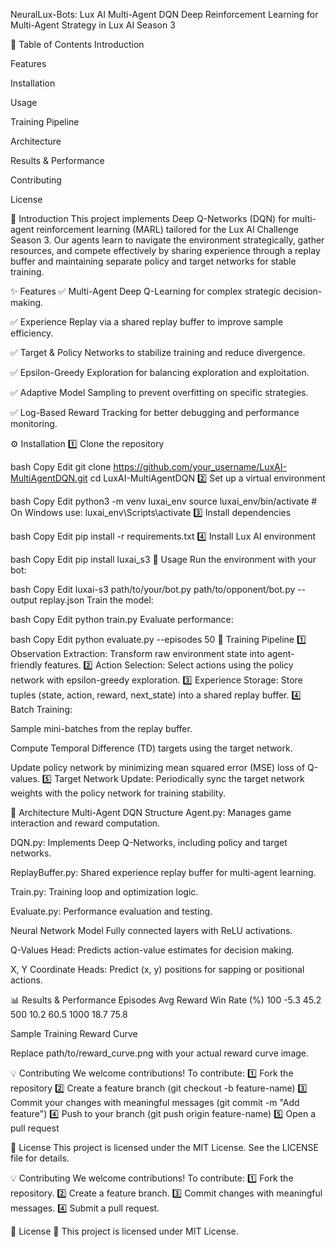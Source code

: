 NeuralLux-Bots: Lux AI Multi-Agent DQN
Deep Reinforcement Learning for Multi-Agent Strategy in Lux AI Season 3

📌 Table of Contents
Introduction

Features

Installation

Usage

Training Pipeline

Architecture

Results & Performance

Contributing

License

🎯 Introduction
This project implements Deep Q-Networks (DQN) for multi-agent reinforcement learning (MARL) tailored for the Lux AI Challenge Season 3. Our agents learn to navigate the environment strategically, gather resources, and compete effectively by sharing experience through a replay buffer and maintaining separate policy and target networks for stable training.

✨ Features
✅ Multi-Agent Deep Q-Learning for complex strategic decision-making.

✅ Experience Replay via a shared replay buffer to improve sample efficiency.

✅ Target & Policy Networks to stabilize training and reduce divergence.

✅ Epsilon-Greedy Exploration for balancing exploration and exploitation.

✅ Adaptive Model Sampling to prevent overfitting on specific strategies.

✅ Log-Based Reward Tracking for better debugging and performance monitoring.

⚙️ Installation
1️⃣ Clone the repository

bash
Copy
Edit
git clone https://github.com/your_username/LuxAI-MultiAgentDQN.git
cd LuxAI-MultiAgentDQN
2️⃣ Set up a virtual environment

bash
Copy
Edit
python3 -m venv luxai_env
source luxai_env/bin/activate  # On Windows use: luxai_env\Scripts\activate
3️⃣ Install dependencies

bash
Copy
Edit
pip install -r requirements.txt
4️⃣ Install Lux AI environment

bash
Copy
Edit
pip install luxai_s3
🚀 Usage
Run the environment with your bot:

bash
Copy
Edit
luxai-s3 path/to/your/bot.py path/to/opponent/bot.py --output replay.json
Train the model:

bash
Copy
Edit
python train.py
Evaluate performance:

bash
Copy
Edit
python evaluate.py --episodes 50
🧠 Training Pipeline
1️⃣ Observation Extraction: Transform raw environment state into agent-friendly features.
2️⃣ Action Selection: Select actions using the policy network with epsilon-greedy exploration.
3️⃣ Experience Storage: Store tuples (state, action, reward, next_state) into a shared replay buffer.
4️⃣ Batch Training:

Sample mini-batches from the replay buffer.

Compute Temporal Difference (TD) targets using the target network.

Update policy network by minimizing mean squared error (MSE) loss of Q-values.
5️⃣ Target Network Update: Periodically sync the target network weights with the policy network for training stability.

🔧 Architecture
Multi-Agent DQN Structure
Agent.py: Manages game interaction and reward computation.

DQN.py: Implements Deep Q-Networks, including policy and target networks.

ReplayBuffer.py: Shared experience replay buffer for multi-agent learning.

Train.py: Training loop and optimization logic.

Evaluate.py: Performance evaluation and testing.

Neural Network Model
Fully connected layers with ReLU activations.

Q-Values Head: Predicts action-value estimates for decision making.

X, Y Coordinate Heads: Predict (x, y) positions for sapping or positional actions.

📊 Results & Performance
Episodes	Avg Reward	Win Rate (%)
100	-5.3	45.2
500	10.2	60.5
1000	18.7	75.8

Sample Training Reward Curve

Replace path/to/reward_curve.png with your actual reward curve image.

💡 Contributing
We welcome contributions! To contribute:
1️⃣ Fork the repository
2️⃣ Create a feature branch (git checkout -b feature-name)
3️⃣ Commit your changes with meaningful messages (git commit -m "Add feature")
4️⃣ Push to your branch (git push origin feature-name)
5️⃣ Open a pull request

📜 License
This project is licensed under the MIT License. See the LICENSE file for details.



💡 Contributing
We welcome contributions! To contribute: 1️⃣ Fork the repository. 2️⃣ Create a feature branch. 3️⃣ Commit changes with meaningful messages. 4️⃣ Submit a pull request.

📜 License
📌 This project is licensed under MIT License.
